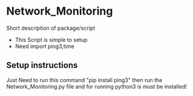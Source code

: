 # Network_Monitoring 

Short description of package/script

- This Script is simple to setup
- Need import ping3,time


## Setup instructions


Just Need to run this command "pip install ping3" then run the Network_Monitoring.py file and for running  python3 is must be installed! 

